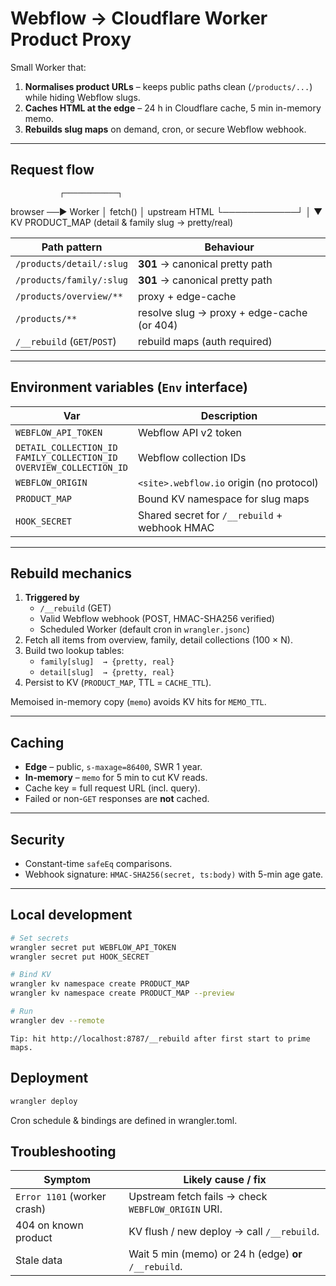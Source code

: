 # Webflow → Cloudflare Worker Product Proxy

Small Worker that:

1. **Normalises product URLs** – keeps public paths clean (`/products/...`) while hiding Webflow slugs.
2. **Caches HTML at the edge** – 24 h in Cloudflare cache, 5 min in-memory memo.
3. **Rebuilds slug maps** on demand, cron, or secure Webflow webhook.

---

## Request flow
               ┌────────────┐
browser ──► Worker │ fetch() │ upstream HTML
└────────────┘
│
▼
KV PRODUCT_MAP (detail & family slug → pretty/real)

| Path pattern                         | Behaviour                                             |
| ------------------------------------ | ----------------------------------------------------- |
| `/products/detail/:slug`             | **301** → canonical pretty path                       |
| `/products/family/:slug`             | **301** → canonical pretty path                       |
| `/products/overview/**`              | proxy + edge-cache                                    |
| `/products/**`                       | resolve slug → proxy + edge-cache (or 404)            |
| `/__rebuild` (`GET`/`POST`)          | rebuild maps (auth required)                          |

---

## Environment variables (`Env` interface)

| Var                   | Description                                     |
| --------------------- | ----------------------------------------------- |
| `WEBFLOW_API_TOKEN`   | Webflow API v2 token                             |
| `DETAIL_COLLECTION_ID`<br>`FAMILY_COLLECTION_ID`<br>`OVERVIEW_COLLECTION_ID` | Webflow collection IDs |
| `WEBFLOW_ORIGIN`      | `<site>.webflow.io` origin (no protocol)        |
| `PRODUCT_MAP`         | Bound KV namespace for slug maps                |
| `HOOK_SECRET`         | Shared secret for `/__rebuild` + webhook HMAC   |

---

## Rebuild mechanics

1. **Triggered by**
   * `/__rebuild` (GET)
   * Valid Webflow webhook (POST, HMAC-SHA256 verified)
   * Scheduled Worker (default cron in `wrangler.jsonc`)
2. Fetch all items from overview, family, detail collections (100 × N).
3. Build two lookup tables:
   * `family[slug]  → {pretty, real}`
   * `detail[slug]  → {pretty, real}`
4. Persist to KV (`PRODUCT_MAP`, TTL = `CACHE_TTL`).

Memoised in-memory copy (`memo`) avoids KV hits for `MEMO_TTL`.

---

## Caching

* **Edge** – public, `s-maxage=86400`, SWR 1 year.
* **In-memory** – `memo` for 5 min to cut KV reads.
* Cache key = full request URL (incl. query).
* Failed or non-`GET` responses are **not** cached.

---

## Security

* Constant-time `safeEq` comparisons.
* Webhook signature: `HMAC-SHA256(secret, ts:body)` with 5-min age gate.

---

## Local development

```bash
# Set secrets
wrangler secret put WEBFLOW_API_TOKEN
wrangler secret put HOOK_SECRET

# Bind KV
wrangler kv namespace create PRODUCT_MAP
wrangler kv namespace create PRODUCT_MAP --preview

# Run
wrangler dev --remote
```
`Tip: hit http://localhost:8787/__rebuild after first start to prime maps.`

## Deployment

```bash
wrangler deploy
```

Cron schedule & bindings are defined in wrangler.toml.

## Troubleshooting

| Symptom                     | Likely cause / fix                                    |
| --------------------------- | ----------------------------------------------------- |
| `Error 1101` (worker crash) | Upstream fetch fails → check `WEBFLOW_ORIGIN` URI.    |
| 404 on known product        | KV flush / new deploy → call `/__rebuild`.            |
| Stale data                  | Wait 5 min (memo) or 24 h (edge) **or** `/__rebuild`. |

